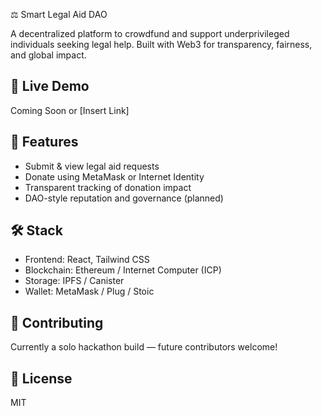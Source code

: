  ⚖️ Smart Legal Aid DAO

A decentralized platform to crowdfund and support underprivileged individuals seeking legal help. Built with Web3 for transparency, fairness, and global impact.

## 🔗 Live Demo
Coming Soon or [Insert Link]

## 🚀 Features
- Submit & view legal aid requests
- Donate using MetaMask or Internet Identity
- Transparent tracking of donation impact
- DAO-style reputation and governance (planned)

## 🛠️ Stack
- Frontend: React, Tailwind CSS
- Blockchain: Ethereum / Internet Computer (ICP)
- Storage: IPFS / Canister
- Wallet: MetaMask / Plug / Stoic

## 🤝 Contributing
Currently a solo hackathon build — future contributors welcome!

## 📄 License
MIT
